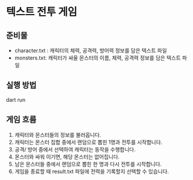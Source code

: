 # 텍스트 전투 게임

## 준비물

- character.txt : 캐릭터의 체력, 공격력, 방어력 정보를 담은 텍스트 파일
- monsters.txt: 캐릭터가 싸울 몬스터의 이름, 체력, 공격력 정보를 담은 텍스트 파일

## 실행 방법

dart run

## 게임 흐름

1. 캐릭터와 몬스터들의 정보를 불러옵니다.
2. 캐릭터는 몬스터 집합 중에서 랜덤으로 뽑힌 1명과 전투를 시작합니다.
3. 공격/ 방어 중에서 선택하여 캐릭터는 동작을 수행합니다.
4. 몬스터와 싸워 이기면, 해당 몬스터는 없어집니다.
5. 남은 몬스터들 중에서 랜덤으로 뽑힌 한 명과 다시 전투를 시작합니다.
6. 게임을 종료할 때 result.txt 파일에 전력을 기록할지 선택할 수 있습니다. 
